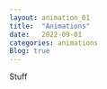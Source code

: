 ```yaml
---
layout: animation_01
title:  "Animations"
date:   2022-09-01
categories: animations
Blog: true
---
```


Stuff

